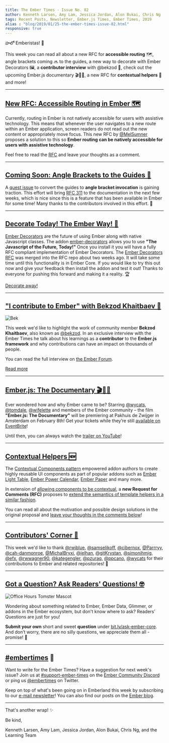 ```yaml
---
title: The Ember Times - Issue No. 82
author: Kenneth Larsen, Amy Lam, Jessica Jordan, Alon Bukai, Chris Ng
tags: Recent Posts, Newsletter, Ember.js Times, Ember Times, 2019
alias : "blog/2019/01/25-the-ember-times-issue-82.html"
responsive: true
---
```


హలో Emberistas! 🐹

This week you can read all about a new RFC for **accessible routing** 🗺, angle brackets coming 🔜 to the guides, a new way to decorate with Ember Decorators 🖼, a **contributor interview** with @bekzod 💬, check out the upcoming Ember.js documentary 🎬🍿🎥, a new RFC for **contextual helpers** 🎒 and more!

---

## [New RFC: Accessible Routing in Ember 🗺](https://github.com/emberjs/rfcs/pull/433)
Currently, routing in Ember is not natively accessible for users with assistive technology. This means that whenever the user navigates to a new route within an Ember application, screen readers do not read out the new content or appropriately move focus. This new RFC by [@MelSumner](https://github.com/MelSumner) proposes a solution to this so **Ember routing can be natively accessible for users with assistive technology**.

Feel free to read the [RFC](https://github.com/MelSumner/rfcs/blob/MelSumner-a11y-routing/text/0000-a11y-routing.md) and leave your thoughts as a comment.

---

## [Coming Soon: Angle Brackets to the Guides 🎉](https://github.com/ember-learn/guides-source/issues/139)

A [quest issue](https://github.com/ember-learn/guides-source/issues/139) to convert the guides to **angle bracket invocation** is gaining traction. This effort will bring [RFC 311](https://github.com/emberjs/rfcs/blob/master/text/0311-angle-bracket-invocation.md) to the documentation in the next few weeks, which is nice since this is a feature that has been available in Ember for some time! Many thanks to the contributors involved in this effort. 👏

---

## [Decorate Today! The Ember Way! 📍](http://ember-decorators.github.io/ember-decorators/)
[Ember Decorators](https://github.com/emberjs/rfcs/blob/master/text/0408-decorators.md) are the future of using Ember along with native Javascript classes. The addon [ember-decorators](https://github.com/ember-decorators/ember-decorators) allows you to use **"The Javascript of the Future, Today!"**
Once you install it you will have a fully RFC compliant implementation of Ember Decorators.
The [Ember Decorators RFC](https://github.com/emberjs/rfcs/blob/master/text/0408-decorators.md) was merged into the RFC repo about two weeks ago. It will take some time until this functionality is in Ember Core.
If you would like to try this out now and give your feedback then install the addon and test it out!
Thanks to everyone for pushing this forward and making it a reality. 🏆

[Decorate away!](http://ember-decorators.github.io/ember-decorators/)

---

## ["I contribute to Ember" with Bekzod Khaitbaev 💬](https://discuss.emberjs.com/t/i-contribute-to-ember-with-bekzod-khaitbaev/16085)

 <div class="float-right padded portrait-frame"><img alt="Bek" title="Bek - Contributor to Ember" src="/images/blog/emberjstimes/bekzod.png" /></div>

This week we'd like to highlight the work of community member **Bekzod Khaitbaev**, also known as [@bekzod](https://github.com/bekzod). In an exclusive interview with the Ember Times he talk about his learnings as a **contributor** to the **Ember.js framework** and why contributions can have an impact on thousands of people.

 You can read the full interview on [the Ember Forum](https://discuss.emberjs.com/t/i-contribute-to-ember-with-bekzod-khaitbaev/16085).

 <a class="ember-button ember-button--centered" href="https://discuss.emberjs.com/t/i-contribute-to-ember-with-bekzod-khaitbaev/16085">Read more</a>


---

## [Ember.js: The Documentary 🎬🍿🎥](https://www.youtube.com/watch?v=V0AC3Z1WIcc)

Ever wondered how and why Ember came to be? Starring [@wycats](https://github.com/wycats), [@tomdale](https://github.com/tomdale), [@wifelette](https://github.com/wifelette) and members of the Ember community – the film **"Ember.js: The Documentary"** will be premiering at Pakhuis de Zwijger in Amsterdam on February 8th! Get your tickets while they’re still [available on EventBrite](https://www.eventbrite.ie/e/emberjs-the-documentary-premiere-qa-w-yehuda-katz-special-guests-tickets-53804460590)!

Until then, you can always watch the [trailer on YouTube](https://www.youtube.com/watch?v=V0AC3Z1WIcc)!

---

## [Contextual Helpers 🆕](https://github.com/emberjs/rfcs/pull/432)

The [Contextual Components pattern](https://guides.emberjs.com/release/components/wrapping-content-in-a-component/#toc_sharing-component-data-with-its-wrapped-content) empowered addon authors to create highly reusable UI components as part of popular addons such as [Ember Light Table](https://offirgolan.github.io/ember-light-table/), [Ember Power Calendar](https://ember-power-calendar.com/), [Ember Paper](https://miguelcobain.github.io/ember-paper/) and many more.

In extension of [allowing components to be contextual](https://emberjs.github.io/rfcs/0064-contextual-component-lookup.html), a **new Request for Comments (RFC)**  proposes to [extend the semantics of template helpers in a similar fashion](https://github.com/emberjs/rfcs/blob/contextual-helpers/text/0432-contextual-helpers.md).

You can read all about the motivation and possible design solutions in the original proposal and [leave your thoughts in the comments below](https://github.com/emberjs/rfcs/pull/432)!

---


## [Contributors' Corner 👏](https://guides.emberjs.com/release/contributing/repositories/)

<p>This week we'd like to thank <a href="https://github.com/rwjblue" target="gh-user">@rwjblue</a>, <a href="https://github.com/samselikoff" target="gh-user">@samselikoff</a>, <a href="https://github.com/cibernox" target="gh-user">@cibernox</a>, <a href="https://github.com/Parrryy" target="gh-user">@Parrryy</a>, <a href="https://github.com/cah-danmonroe" target="gh-user">@cah-danmonroe</a>, <a href="https://github.com/MichalBryxi" target="gh-user">@MichalBryxi</a>, <a href="https://github.com/jelhan" target="gh-user">@jelhan</a>, <a href="https://github.com/gitKrystan" target="gh-user">@gitKrystan</a>, <a href="https://github.com/simonihmig" target="gh-user">@simonihmig</a>, <a href="https://github.com/efx" target="gh-user">@efx</a>, <a href="https://github.com/rwwagner90" target="gh-user">@rwwagner90</a>, <a href="https://github.com/kategengler" target="gh-user">@kategengler</a>, <a href="https://github.com/pzuraq" target="gh-user">@pzuraq</a>, <a href="https://github.com/ppcano" target="gh-user">@ppcano</a>, <a href="https://github.com/wycats" target="gh-user">@wycats</a> for their contributions to Ember and related repositories! 💖</p>

---

## [Got a Question? Ask Readers' Questions! 🤓](https://docs.google.com/forms/d/e/1FAIpQLScqu7Lw_9cIkRtAiXKitgkAo4xX_pV1pdCfMJgIr6Py1V-9Og/viewform)

<div class="blog-row">
  <img class="float-right small transparent padded" alt="Office Hours Tomster Mascot" title="Readers' Questions" src="/images/tomsters/officehours.png" />

  <p>Wondering about something related to Ember, Ember Data, Glimmer, or addons in the Ember ecosystem, but don't know where to ask? Readers’ Questions are just for you!</p>

<p><strong>Submit your own</strong> short and sweet <strong>question</strong> under <a href="https://bit.ly/ask-ember-core" target="rq">bit.ly/ask-ember-core</a>. And don’t worry, there are no silly questions, we appreciate them all - promise! 🤞</p>

</div>

---

## [#embertimes](https://emberjs.com/blog/tags/newsletter.html) 📰

Want to write for the Ember Times? Have a suggestion for next week's issue? Join us at [#support-ember-times](https://discordapp.com/channels/480462759797063690/485450546887786506) on the [Ember Community Discord](https://discordapp.com/invite/zT3asNS) or ping us [@embertimes](https://twitter.com/embertimes) on Twitter.

Keep on top of what's been going on in Emberland this week by subscribing to our [e-mail newsletter](https://the-emberjs-times.ongoodbits.com/)! You can also find our posts on the [Ember blog](https://emberjs.com/blog/tags/newsletter.html).

---


That's another wrap! ✨

Be kind,

Kenneth Larsen, Amy Lam, Jessica Jordan, Alon Bukai, Chris Ng, and the Learning Team
